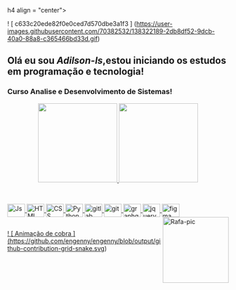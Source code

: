 h4 align = "center">
 
! [ c633c20ede82f0e0ced7d570dbe3a1f3 ] (https://user-images.githubusercontent.com/70382532/138322189-2db8df52-9dcb-40a0-88a8-c365466bd33d.gif)

##  Olá eu sou _*Adilson-ls*_,estou iniciando os estudos em programação e tecnologia!
 
### Curso Analise e Desenvolvimento de Sistemas!

<div align = "center">
  <a href="https://github.com/Adilson-ls">
  <img height = "180em" src = "https://github-readme-stats.vercel.app/api?username=Adilson-ls&show_icons=true&theme=dracula&include_all_commits=true&count_private=true" />
  <img height = "180em" src = "https://github-readme-stats.vercel.app/api/top-langs/?username=Adilson-ls&layout=compact&langs_count=6&theme=dracula" /> 
</div>

##


 <div style = "display: inline_block"> <br>
  <img align = "center" alt = "Js" height = "30" width = "40" src = "https://raw.githubusercontent.com/devicons/devicon/master/icons/javascript/javascript-plain .svg ">
  <img align = "center" alt = "HTML" height = "30" width = "40" src = "https://raw.githubusercontent.com/devicons/devicon/master/icons/html5/html5-original .svg ">
  <img align = "center" alt = "CSS" height = "30" width = "40" src = "https://raw.githubusercontent.com/devicons/devicon/master/icons/css3/css3-original .svg ">
  <img align = "center" alt = "Python" height = "30" width = "40" src = "https://raw.githubusercontent.com/devicons/devicon/master/icons/python/python-original .svg ">
  <img align = "center" alt = "gitlab" height = "30" width = "40" src = "https://cdn.jsdelivr.net/gh/devicons/devicon/icons/gitlab/gitlab-original .svg "/>
  <img align = "center" alt = "git" height = "30" width = "40" src = "https://cdn.jsdelivr.net/gh/devicons/devicon/icons/git/git-original .svg "/>
  <img align = "center" alt = "graphql" height = "30" width = "40" src = "https://cdn.jsdelivr.net/gh/devicons/devicon/icons/graphql/graphql-plain .svg "/>
  <img align = "center" alt = "jquery" height = "30" width = "40" src = "https://cdn.jsdelivr.net/gh/devicons/devicon/icons/jquery/jquery-original .svg "/>
  <img align = "center" alt = "figma" height = "30" width = "40" src = "https://cdn.jsdelivr.net/gh/devicons/devicon/icons/figma/figma-original .svg "/>
  <img align = "right" alt = "Rafa-pic" height = "150" src = "https://media.discordapp.net/attachments/814295711968788522/892768045100068905/download20210903103810.png?width=473&height=473" data- canonical-src = "https://media.discordapp.net/attachments/814295711968788522/892768045100068905/download20210903103810.png?width=473&height=473" style = "max-width: 100%;">
</div>
  
  ##

 
   ! [ Animação de cobra ] (https://github.com/engenny/engenny/blob/output/github-contribution-grid-snake.svg)
 
 
